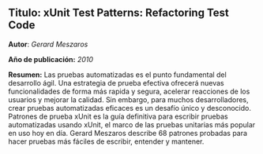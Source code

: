 ## Titulo: xUnit Test Patterns: Refactoring Test Code

**Autor**: _Gerard Meszaros_

**Año de publicación:** _2010_

**Resumen:**
Las pruebas automatizadas es el punto fundamental del desarrollo ágil. Una estrategia de prueba efectiva ofrecerá nuevas funcionalidades de forma más rapida y segura, acelerar reacciones de los usuarios y mejorar la calidad. Sin embargo, para muchos desarrolladores, crear pruebas automatizadas eficaces es un desafío único y desconocido.
Patrones de prueba xUnit es la guía definitiva para escribir pruebas automatizadas usando xUnit, el marco de las pruebas unitarias más popular en uso hoy en día. Gerard Meszaros describe 68 patrones probadas para hacer pruebas más fáciles de escribir, entender y mantener. 
